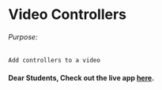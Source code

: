 # Video Controllers

###### Purpose:
    Add controllers to a video

#### Dear Students, Check out the live app [here](https://kdeepika-brs.github.io/Video-Controller/).
